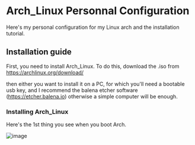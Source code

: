 # Arch_Linux Personnal Configuration

Here's my personal configuration for my Linux arch and the installation tutorial.

## Installation guide

First, you need to install Arch_Linux. To do this, download the .iso from https://archlinux.org/download/

then either you want to install it on a PC, for which you'll need a bootable usb key, and I recommend the balena etcher software (https://etcher.balena.io)
otherwise a simple computer will be enough.

### Installing Arch_Linux

Here's the 1st thing you see when you boot Arch.

![image](https://github.com/mowhry/arch_linux_config/assets/76230106/12270eac-c0f1-4a8a-adca-cb1cd4cb9c25)
